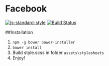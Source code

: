 # Facebook
[![js-standard-style](https://img.shields.io/badge/code%20style-standard-brightgreen.svg?style=flat)](https://github.com/feross/standard) [![Build Status](https://travis-ci.org/chinclubi/Facebook.svg)](https://travis-ci.org/chinclubi/Facebook)

##Installation
1. `npm -g bower bower-installer`
2. `bower install`
3. Build style.scss in folder `assets\stylesheets`
4. Enjoy!